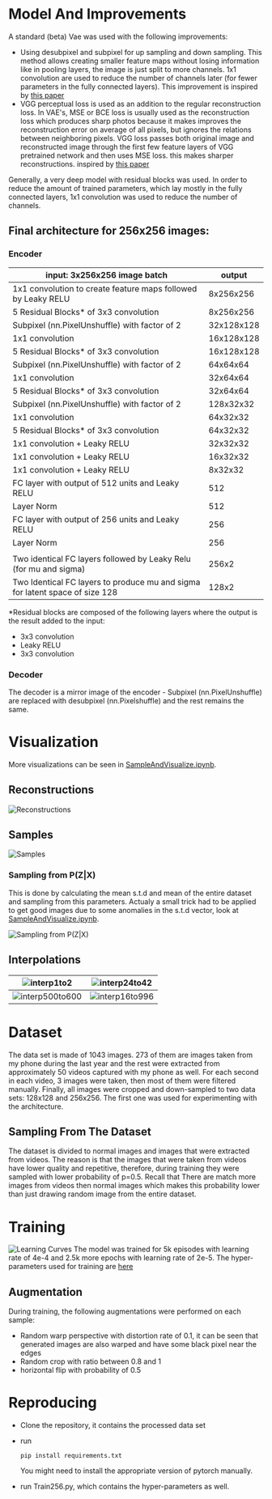 # Model And Improvements
A standard (beta) Vae was used with the following improvements:
* Using desubpixel and subpixel for up sampling and down sampling. This method allows creating smaller
feature maps without losing information like in pooling layers, the image is just split to more channels. 
1x1 convolution are used to reduce the number of channels later (for fewer parameters in the fully 
connected layers). This improvement is inspired by 
[this paper](https://openaccess.thecvf.com/content_ECCVW_2018/papers/11133/Vu_Fast_and_Efficient_Image_Quality_Enhancement_via_Desubpixel_Convolutional_Neural_ECCVW_2018_paper.pdf
)
* VGG perceptual loss is used as an addition to the regular reconstruction loss. In VAE's, MSE or BCE loss is
usually used as the reconstruction loss which produces sharp photos because it makes improves the reconstruction
error on average of all pixels, but ignores the relations between neighboring pixels. VGG loss passes both
original image and reconstructed image through the first few feature layers of VGG pretrained network and 
then uses MSE loss. this makes sharper reconstructions.
inspired by [this paper](https://arxiv.org/pdf/1603.08155.pdf)

Generally, a very deep model with residual blocks was used. In order to reduce the amount of trained parameters,
which lay mostly in the fully connected layers, 1x1 convolution was used to reduce the number of channels.

## Final architecture for 256x256 images:
### Encoder

| input: 3x256x256 image batch                                                  | output     |
|-------------------------------------------------------------------------------|------------|
| 1x1 convolution to create feature maps followed by Leaky RELU                 | 8x256x256  |
| 5 Residual Blocks* of 3x3 convolution                                         | 8x256x256  |
| Subpixel (nn.PixelUnshuffle) with factor of 2                                 | 32x128x128 |
| 1x1 convolution                                                               | 16x128x128 |
| 5 Residual Blocks* of 3x3 convolution                                         | 16x128x128 |
| Subpixel (nn.PixelUnshuffle) with factor of 2                                 | 64x64x64   |
| 1x1 convolution                                                               | 32x64x64   |
| 5 Residual Blocks* of 3x3 convolution                                         | 32x64x64   |
| Subpixel (nn.PixelUnshuffle) with factor of 2                                 | 128x32x32  |
| 1x1 convolution                                                               | 64x32x32   |
| 5 Residual Blocks* of 3x3 convolution                                         | 64x32x32   |
| 1x1 convolution + Leaky RELU                                                  | 32x32x32   |
| 1x1 convolution + Leaky RELU                                                  | 16x32x32   |
| 1x1 convolution + Leaky RELU                                                  | 8x32x32    |
| FC layer with output of 512 units and Leaky RELU                              | 512        |
| Layer Norm                                                                    | 512        |
| FC layer with output of 256 units and Leaky RELU                              | 256        |
| Layer Norm                                                                    | 256        |
|                                                                               |            |
| Two identical FC layers followed by Leaky Relu (for mu and sigma)             | 256x2      | 
| Two Identical FC layers to produce mu and sigma for latent space  of size 128 | 128x2      |

*Residual blocks are composed of the following layers where the output is the result added to the input:
* 3x3 convolution
* Leaky RELU
* 3x3 convolution

### Decoder
The decoder is a mirror image of the encoder - Subpixel (nn.PixelUnshuffle) are replaced with desubpixel
 (nn.Pixelshuffle) and the rest remains the same. 


# Visualization

More visualizations can be seen in [SampleAndVisualize.ipynb](SampleAndVisualize.ipynb).

## Reconstructions
![Reconstructions](assets/Reconstructions.png)

## Samples
![Samples](assets/Samples.png)

### Sampling from P(Z|X)
This is done by calculating the mean s.t.d and mean of the entire dataset and sampling from this parameters. 
Actualy a small trick had to be applied to get good images due to some anomalies in the s.t.d vector,
look at [SampleAndVisualize.ipynb](SampleAndVisualize.ipynb).

![Sampling from P(Z|X)](assets/SamplesFromPZXWithTrick.png)

## Interpolations
| ![interp1to2](assets/interpolation_1_2.gif)         | ![interp24to42](assets/interpolation_24_42.gif)   |
|-----------------------------------------------------|---------------------------------------------------|
| ![interp500to600](assets/interpolation_500_600.gif) | ![interp16to996](assets/interpolation_16_996.gif) |


# Dataset
The data set is made of 1043 images.
273 of them are images taken from my phone during the last year and the rest were
extracted from approximately 50 videos captured with my phone as well. For each second 
in each video, 3 images were taken, then most of them were filtered manually.
Finally, all images were cropped and down-sampled to two data sets:
128x128 and 256x256. The first one was used for experimenting with the architecture. 

## Sampling From The Dataset
The dataset is divided to normal images and images that were extracted from videos. 
The reason is that the images that were taken from videos have lower quality and repetitive,
therefore, during training they were sampled with lower probability of p=0.5. Recall that 
There are match more images from videos then normal images which makes this probability
lower than just drawing random image from the entire dataset.

# Training
![Learning Curves](assets/LearningCurves.png)
The model was trained for 5k episodes with learning rate of 4e-4 and 2.5k more epochs
with learning rate of 2e-5.
The hyper-parameters used for training are [here](checkpoints/256final/params.txt)
## Augmentation
During training, the following augmentations were performed on each sample:
* Random warp perspective with distortion rate of 0.1, it can be seen that generated images are
also warped and have some black pixel near the edges
* Random crop with ratio between 0.8 and 1
* horizontal flip with probability of 0.5

# Reproducing
* Clone the repository, it contains the processed data set
* run 
    ```
    pip install requirements.txt
    ```
    You might need to install the appropriate version of pytorch manually.

* run Train256.py, which contains the hyper-parameters as well.